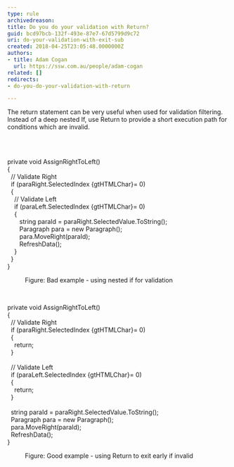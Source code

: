 ```yaml
---
type: rule
archivedreason: 
title: Do you do your validation with Return?
guid: bcd97bcb-132f-493e-87e7-67d5799d9c72
uri: do-your-validation-with-exit-sub
created: 2018-04-25T23:05:48.0000000Z
authors:
- title: Adam Cogan
  url: https://ssw.com.au/people/adam-cogan
related: []
redirects:
- do-you-do-your-validation-with-return

---
```



<p class="ssw15-rteElement-P">The return&#160;statement can be very useful when used for validation filtering.<br>Instead of a deep nested If, use Return to provide a short execution path for conditions which are invalid.<br></p>
<br><excerpt class='endintro'></excerpt><br>
<p class="ssw15-rteElement-CodeArea">private void AssignRightToLeft()<br>&#123;<br>&#160; // Validate Right&#160;<br>&#160; if (paraRight.SelectedIndex {gtHTMLChar}= 0)<br>&#160; &#123;&#160;<br>&#160; &#160; // Validate Left&#160;<br>&#160; &#160; if (paraLeft.SelectedIndex {gtHTMLChar}= 0)<br>&#160; &#160; &#123;<br>&#160; &#160; &#160; &#160;string paraId = paraRight.SelectedValue.ToString();<br>&#160; &#160; &#160; &#160;Paragraph para = new Paragraph();<br>&#160; &#160; &#160; &#160;para.MoveRight(paraId);<br>&#160; &#160; &#160; &#160;RefreshData();<br>&#160; &#160; &#125;<br>&#160; &#125;<br>&#125;​</p><dd class="ssw15-rteElement-FigureBad">Figure&#58; Bad example -&#160;using nested if for validation<br></dd><p>​<br></p><p class="ssw15-rteElement-CodeArea">private void AssignRightToLeft()<br>&#123;<br>&#160; // Validate Right&#160;<br>&#160; if (paraRight.SelectedIndex {gtHTMLChar}= 0)<br>&#160; &#123;<br>&#160; &#160; return;&#160;<br>&#160; &#125;<br>&#160;&#160;<br>&#160; // Validate Left&#160;<br>&#160; if (paraLeft.SelectedIndex {gtHTMLChar}= 0)<br>&#160; &#123;<br>&#160; &#160; return;<br>&#160; &#125;<br><br>&#160; string paraId = paraRight.SelectedValue.ToString();<br>&#160; Paragraph para = new Paragraph();<br>&#160; para.MoveRight(paraId);<br>&#160; RefreshData();<br>&#125;<br></p><dd class="ssw15-rteElement-FigureGood">Figure&#58; Good example -&#160;using Return&#160;to exit early if invalid ​<br></dd>


